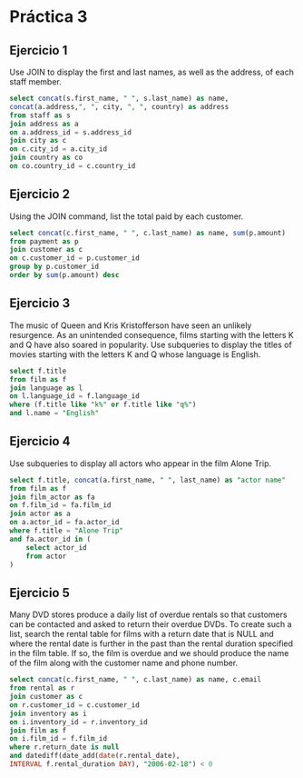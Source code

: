 # Práctica 3
## Ejercicio 1
Use JOIN to display the first and last names, as well as the address, of each staff member. 
```sql
select concat(s.first_name, " ", s.last_name) as name, 
concat(a.address,", ", city, ", ", country) as address
from staff as s
join address as a
on a.address_id = s.address_id
join city as c
on c.city_id = a.city_id
join country as co
on co.country_id = c.country_id
```

## Ejercicio 2
Using the JOIN command, list the total paid by each customer.
```sql
select concat(c.first_name, " ", c.last_name) as name, sum(p.amount)
from payment as p
join customer as c
on c.customer_id = p.customer_id
group by p.customer_id
order by sum(p.amount) desc
```

## Ejercicio 3
The music of Queen and Kris Kristofferson have seen an unlikely resurgence. As an unintended consequence, films starting with the letters K and Q have also soared in popularity. Use subqueries to display the titles of movies starting with the letters K and Q whose language is English.
```sql
select f.title
from film as f
join language as l
on l.language_id = f.language_id
where (f.title like "k%" or f.title like "q%")
and l.name = "English"
```

## Ejercicio 4
Use subqueries to display all actors who appear in the film Alone Trip.
```sql
select f.title, concat(a.first_name, " ", last_name) as "actor name"
from film as f
join film_actor as fa
on f.film_id = fa.film_id
join actor as a
on a.actor_id = fa.actor_id
where f.title = "Alone Trip"
and fa.actor_id in (
	select actor_id
	from actor    
)
```

## Ejercicio 5
Many DVD stores produce a daily list of overdue rentals so that customers can be contacted and asked to return their overdue DVDs. To create such a list, search the rental table for films with a return date that is NULL and where the rental date is further in the past than the rental duration specified in the film table. If so, the film is overdue and we should produce the name of the film along with the customer name and phone number.
```sql
select concat(c.first_name, " ", c.last_name) as name, c.email
from rental as r
join customer as c
on r.customer_id = c.customer_id
join inventory as i
on i.inventory_id = r.inventory_id
join film as f
on i.film_id = f.film_id
where r.return_date is null
and datediff(date_add(date(r.rental_date), 
INTERVAL f.rental_duration DAY), "2006-02-18") < 0
```
